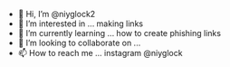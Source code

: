 - 👋 Hi, I’m @niyglock2
- 👀 I’m interested in ... making links
- 🌱 I’m currently learning ... how to create phishing links
- 💞️ I’m looking to collaborate on ...
- 📫 How to reach me ... instagram @niyglock

<!---
niyglock2/niyglock2 is a ✨ special ✨ repository because its `README.md` (this file) appears on your GitHub profile.
You can click the Preview link to take a look at your changes.
--->
